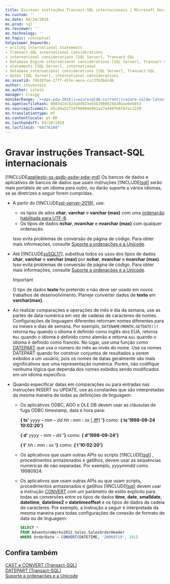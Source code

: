 ```yaml
---
title: Escrever instruções Transact-SQL internacionais | Microsoft Docs
ms.custom: ''
ms.date: 04/24/2019
ms.prod: sql
ms.reviewer: ''
ms.technology: ''
ms.topic: conceptual
helpviewer_keywords:
- writing international statements
- Transact-SQL international considerations
- international considerations [SQL Server], Transact-SQL
- Database Engine international considerations [SQL Server], Transact-SQL
- statements [SQL Server], international
- database international considerations [SQL Server], Transact-SQL
- dates [SQL Server], international considerations
ms.assetid: f0b10fee-27f7-45fe-aece-ccc3f63bdcdb
author: stevestein
ms.author: sstein
manager: craigg
monikerRange: '>=aps-pdw-2016||=azuresqldb-current||=azure-sqldw-latest||>=sql-server-2016||=sqlallproducts-allversions||>=sql-server-linux-2017||=azuresqldb-mi-current'
ms.openlocfilehash: 8983d2dc82da8d923eb5b29b0626b20aae0eb853
ms.sourcegitcommit: d5cd4a5271df96804e9b1a27e440fb6fbfac1220
ms.translationtype: HT
ms.contentlocale: pt-BR
ms.lasthandoff: 04/28/2019
ms.locfileid: "64776108"
---
```

# <a name="write-international-transact-sql-statements"></a>Gravar instruções Transact-SQL internacionais
[!INCLUDE[appliesto-ss-asdb-asdw-pdw-md](../../includes/appliesto-ss-asdb-asdw-pdw-md.md)]
  Os bancos de dados e aplicativos de bancos de dados que usam instruções [!INCLUDE[tsql](../../includes/tsql-md.md)] serão mais portáteis de um idioma para outro, ou darão suporte a vários idiomas, se as diretrizes a seguir forem cumpridas.  

-   A partir do [!INCLUDE[sql-server-2019](../../includes/sssqlv15-md.md)], use:
    -   os tipos de ados **char**, **varchar** e **varchar (max)** com uma [ordenação habilitada para UTF-8](../../relational-databases/collations/collation-and-unicode-support.md#utf-8-support).
    -   Os tipos de dados **nchar**, **nvarchar** e **nvarchar (max)** com qualquer ordenação.      

    Isso evita problemas de conversão de página de código. Para obter mais informações, consulte [Suporte a ordenações e a Unicode](../../relational-databases/collations/collation-and-unicode-support.md).  

-   Até [!INCLUDE[ssSQL17](../../includes/sssql17-md.md)], substitua todos os usos dos tipos de dados **char**, **varchar** e **varchar (max)** por **nchar**, **nvarchar** e **nvarchar (max)**. Isso evita problemas de conversão de página de código. Para obter mais informações, consulte [Suporte a ordenações e a Unicode](../../relational-databases/collations/collation-and-unicode-support.md). 
    > [!IMPORTANT]
    > O tipo de dados **texto** foi preterido e não deve ser usado em novos trabalhos de desenvolvimento. Planeje converter dados de **texto** em **varchar(max)**.
  
-   Ao realizar comparações e operações de mês e dia da semana, use as partes de data numérica em vez de cadeias de caracteres de nomes. Configurações de linguagem diferentes retornam nomes diferentes para os meses e dias de semana. Por exemplo, `DATENAME(MONTH,GETDATE())` retorna `May` quando o idioma é definido como inglês dos EUA, retorna `Mai` quando o idioma é definido como alemão e retorna `mai` quando o idioma é definido como francês. No lugar, use uma função como [DATEPART](../../t-sql/functions/datepart-transact-sql.md) que usa o número do mês ao invés do nome. Use os nomes DATEPART quando for construir conjuntos de resultados a serem exibidos a um usuário, pois os nomes de datas geralmente são mais significativos que uma representação numérica. Porém, não codifique nenhuma lógica que dependa dos nomes exibidos sendo modificados em um idioma específico.  
  
-   Quando especificar datas em comparações ou para entradas nas instruções INSERT ou UPDATE, use as constantes que são interpretadas da mesma maneira de todas as definições de linguagem:  
  
    -   Os aplicativos ODBC, ADO e OLE DB devem usar as cláusulas de fuga ODBC timestamp, data e hora para:  
  
         **{ ts'** _yyyy_ **-** _mm_ **-** _dd_ _hh_ **:** _mm_ **:** _ss_ [**.**_fff_] **'}** como: **{ ts'1998-09-24 10:02:20'}**  
  
         **{ d'** _yyyy_ **-** _mm_ **-** _dd_ **'}** como: **{ d'1998-09-24'}**
  
         **{ t'** _hh_ **:** _mm_ **:** _ss_ **'}** como: **{ t'10:02:20'}**  
  
    -   Os aplicativos que usam outras APIs ou scripts [!INCLUDE[tsql](../../includes/tsql-md.md)] , procedimentos armazenados e gatilhos, devem usar as sequências numéricas de não separadas. Por exemplo, *yyyymmdd* como 19980924.  
  
    -   Os aplicativos que usam outras APIs ou que usam scripts, procedimentos armazenados e gatilhos [!INCLUDE[tsql](../../includes/tsql-md.md)] devem usar a instrução [CONVERT](../../t-sql/functions/cast-and-convert-transact-sql.md) com um parâmetro de estilo explícito para todas as conversões entre os tipos de dados **time**, **date**, **smalldate**, **datetime**, **datetime2** e **datetimeoffset** e os tipos de dados da cadeia de caracteres. Por exemplo, a instrução a seguir é interpretada da mesma maneira para todas configurações de conexão de formato de data ou de linguagem:  
  
        ```sql  
        SELECT *  
        FROM AdventureWorks2012.Sales.SalesOrderHeader  
        WHERE OrderDate = CONVERT(DATETIME, '20060719', 101)  
        ```  
  
## <a name="see-also"></a>Confira também
[CAST e CONVERT &#40;Transact-SQL&#41;](../../t-sql/functions/cast-and-convert-transact-sql.md)     
[DATEPART &#40;Transact-SQL&#41;](../../t-sql/functions/datepart-transact-sql.md)        
[Suporte a ordenações e a Unicode](../../relational-databases/collations/collation-and-unicode-support.md)      
